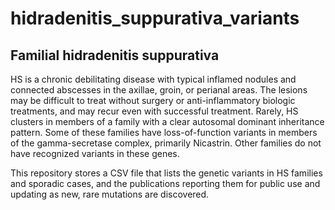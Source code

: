 # hidradenitis_suppurativa_variants

## Familial hidradenitis suppurativa
HS is a chronic debilitating disease with typical inflamed nodules and connected abscesses in the axillae, groin, or perianal areas. The lesions may be difficult to treat without surgery or anti-inflammatory biologic treatments, and may recur even with successful treatment. Rarely, HS clusters in members of a family with a clear autosomal dominant inheritance pattern. Some of these families have loss-of-function variants in members of the gamma-secretase complex, primarily Nicastrin. Other families do not have recognized variants in these genes.

This repository stores a CSV file that lists the genetic variants in HS families and sporadic cases, and the publications reporting them for public use and updating as new, rare mutations are discovered.
